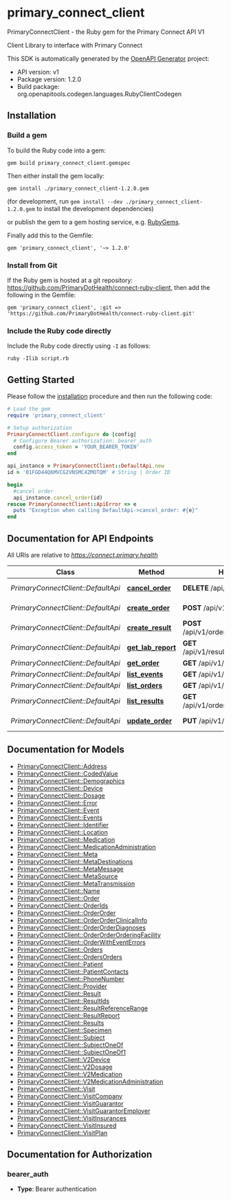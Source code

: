 # primary_connect_client

PrimaryConnectClient - the Ruby gem for the Primary Connect API V1

Client Library to interface with Primary Connect

This SDK is automatically generated by the [OpenAPI Generator](https://openapi-generator.tech) project:

- API version: v1
- Package version: 1.2.0
- Build package: org.openapitools.codegen.languages.RubyClientCodegen

## Installation

### Build a gem

To build the Ruby code into a gem:

```shell
gem build primary_connect_client.gemspec
```

Then either install the gem locally:

```shell
gem install ./primary_connect_client-1.2.0.gem
```

(for development, run `gem install --dev ./primary_connect_client-1.2.0.gem` to install the development dependencies)

or publish the gem to a gem hosting service, e.g. [RubyGems](https://rubygems.org/).

Finally add this to the Gemfile:

    gem 'primary_connect_client', '~> 1.2.0'

### Install from Git

If the Ruby gem is hosted at a git repository: https://github.com/PrimaryDotHealth/connect-ruby-client, then add the following in the Gemfile:

    gem 'primary_connect_client', :git => 'https://github.com/PrimaryDotHealth/connect-ruby-client.git'

### Include the Ruby code directly

Include the Ruby code directly using `-I` as follows:

```shell
ruby -Ilib script.rb
```

## Getting Started

Please follow the [installation](#installation) procedure and then run the following code:

```ruby
# Load the gem
require 'primary_connect_client'

# Setup authorization
PrimaryConnectClient.configure do |config|
  # Configure Bearer authorization: bearer_auth
  config.access_token = 'YOUR_BEARER_TOKEN'
end

api_instance = PrimaryConnectClient::DefaultApi.new
id = '01FGD44Q6MVCG2VNSMC4ZMOTQM' # String | Order ID

begin
  #cancel order
  api_instance.cancel_order(id)
rescue PrimaryConnectClient::ApiError => e
  puts "Exception when calling DefaultApi->cancel_order: #{e}"
end

```

## Documentation for API Endpoints

All URIs are relative to *https://connect.primary.health*

Class | Method | HTTP request | Description
------------ | ------------- | ------------- | -------------
*PrimaryConnectClient::DefaultApi* | [**cancel_order**](docs/DefaultApi.md#cancel_order) | **DELETE** /api/v1/orders/{id} | cancel order
*PrimaryConnectClient::DefaultApi* | [**create_order**](docs/DefaultApi.md#create_order) | **POST** /api/v1/orders | create order
*PrimaryConnectClient::DefaultApi* | [**create_result**](docs/DefaultApi.md#create_result) | **POST** /api/v1/orders/{order_id}/results | create result
*PrimaryConnectClient::DefaultApi* | [**get_lab_report**](docs/DefaultApi.md#get_lab_report) | **GET** /api/v1/results/{result_id}/lab_report | show lab report
*PrimaryConnectClient::DefaultApi* | [**get_order**](docs/DefaultApi.md#get_order) | **GET** /api/v1/orders/{id} | show order
*PrimaryConnectClient::DefaultApi* | [**list_events**](docs/DefaultApi.md#list_events) | **GET** /api/v1/events | list events
*PrimaryConnectClient::DefaultApi* | [**list_orders**](docs/DefaultApi.md#list_orders) | **GET** /api/v1/orders | list orders
*PrimaryConnectClient::DefaultApi* | [**list_results**](docs/DefaultApi.md#list_results) | **GET** /api/v1/orders/{order_id}/results | list results
*PrimaryConnectClient::DefaultApi* | [**update_order**](docs/DefaultApi.md#update_order) | **PUT** /api/v1/orders/{id} | update order


## Documentation for Models

 - [PrimaryConnectClient::Address](docs/Address.md)
 - [PrimaryConnectClient::CodedValue](docs/CodedValue.md)
 - [PrimaryConnectClient::Demographics](docs/Demographics.md)
 - [PrimaryConnectClient::Device](docs/Device.md)
 - [PrimaryConnectClient::Dosage](docs/Dosage.md)
 - [PrimaryConnectClient::Error](docs/Error.md)
 - [PrimaryConnectClient::Event](docs/Event.md)
 - [PrimaryConnectClient::Events](docs/Events.md)
 - [PrimaryConnectClient::Identifier](docs/Identifier.md)
 - [PrimaryConnectClient::Location](docs/Location.md)
 - [PrimaryConnectClient::Medication](docs/Medication.md)
 - [PrimaryConnectClient::MedicationAdministration](docs/MedicationAdministration.md)
 - [PrimaryConnectClient::Meta](docs/Meta.md)
 - [PrimaryConnectClient::MetaDestinations](docs/MetaDestinations.md)
 - [PrimaryConnectClient::MetaMessage](docs/MetaMessage.md)
 - [PrimaryConnectClient::MetaSource](docs/MetaSource.md)
 - [PrimaryConnectClient::MetaTransmission](docs/MetaTransmission.md)
 - [PrimaryConnectClient::Name](docs/Name.md)
 - [PrimaryConnectClient::Order](docs/Order.md)
 - [PrimaryConnectClient::OrderIds](docs/OrderIds.md)
 - [PrimaryConnectClient::OrderOrder](docs/OrderOrder.md)
 - [PrimaryConnectClient::OrderOrderClinicalInfo](docs/OrderOrderClinicalInfo.md)
 - [PrimaryConnectClient::OrderOrderDiagnoses](docs/OrderOrderDiagnoses.md)
 - [PrimaryConnectClient::OrderOrderOrderingFacility](docs/OrderOrderOrderingFacility.md)
 - [PrimaryConnectClient::OrderWithEventErrors](docs/OrderWithEventErrors.md)
 - [PrimaryConnectClient::Orders](docs/Orders.md)
 - [PrimaryConnectClient::OrdersOrders](docs/OrdersOrders.md)
 - [PrimaryConnectClient::Patient](docs/Patient.md)
 - [PrimaryConnectClient::PatientContacts](docs/PatientContacts.md)
 - [PrimaryConnectClient::PhoneNumber](docs/PhoneNumber.md)
 - [PrimaryConnectClient::Provider](docs/Provider.md)
 - [PrimaryConnectClient::Result](docs/Result.md)
 - [PrimaryConnectClient::ResultIds](docs/ResultIds.md)
 - [PrimaryConnectClient::ResultReferenceRange](docs/ResultReferenceRange.md)
 - [PrimaryConnectClient::ResultReport](docs/ResultReport.md)
 - [PrimaryConnectClient::Results](docs/Results.md)
 - [PrimaryConnectClient::Specimen](docs/Specimen.md)
 - [PrimaryConnectClient::Subject](docs/Subject.md)
 - [PrimaryConnectClient::SubjectOneOf](docs/SubjectOneOf.md)
 - [PrimaryConnectClient::SubjectOneOf1](docs/SubjectOneOf1.md)
 - [PrimaryConnectClient::V2Device](docs/V2Device.md)
 - [PrimaryConnectClient::V2Dosage](docs/V2Dosage.md)
 - [PrimaryConnectClient::V2Medication](docs/V2Medication.md)
 - [PrimaryConnectClient::V2MedicationAdministration](docs/V2MedicationAdministration.md)
 - [PrimaryConnectClient::Visit](docs/Visit.md)
 - [PrimaryConnectClient::VisitCompany](docs/VisitCompany.md)
 - [PrimaryConnectClient::VisitGuarantor](docs/VisitGuarantor.md)
 - [PrimaryConnectClient::VisitGuarantorEmployer](docs/VisitGuarantorEmployer.md)
 - [PrimaryConnectClient::VisitInsurances](docs/VisitInsurances.md)
 - [PrimaryConnectClient::VisitInsured](docs/VisitInsured.md)
 - [PrimaryConnectClient::VisitPlan](docs/VisitPlan.md)


## Documentation for Authorization


### bearer_auth

- **Type**: Bearer authentication

